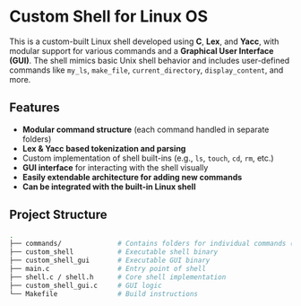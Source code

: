# Custom Shell for Linux OS

This is a custom-built Linux shell developed using **C**, **Lex**, and **Yacc**, with modular support for various commands and a **Graphical User Interface (GUI)**. The shell mimics basic Unix shell behavior and includes user-defined commands like `my_ls`, `make_file`, `current_directory`, `display_content`, and more.

## Features

-  **Modular command structure** (each command handled in separate folders)
-  **Lex & Yacc based tokenization and parsing**
-  Custom implementation of shell built-ins (e.g., `ls`, `touch`, `cd`, `rm`, etc.)
-  **GUI interface** for interacting with the shell visually
-  **Easily extendable architecture for adding new commands**
-  **Can be integrated with the built-in Linux shell**

## Project Structure

```bash
.
├── commands/              # Contains folders for individual commands (each with its .l and .y files)
├── custom_shell           # Executable shell binary
├── custom_shell_gui       # Executable GUI binary
├── main.c                 # Entry point of shell
├── shell.c / shell.h      # Core shell implementation
├── custom_shell_gui.c     # GUI logic
└── Makefile               # Build instructions
